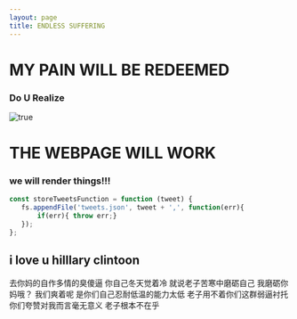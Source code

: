 ```yaml
---
layout: page
title: ENDLESS SUFFERING
---
```

 
# MY PAIN WILL BE REDEEMED

### Do U Realize

![true](https://256.sh/i/nspl.png)

# THE WEBPAGE **WILL** WORK 

### we will render things!!!


```js
const storeTweetsFunction = function (tweet) {
   fs.appendFile('tweets.json', tweet + ',', function(err){
       if(err){ throw err;}
   });
};
```

## i love u hilllary clintoon

去你妈的自作多情的臭傻逼
你自己冬天觉着冷
就说老子苦寒中磨砺自己
我磨砺你妈哦？
我们爽着呢
是你们自己忍耐低温的能力太低
老子用不着你们这群弱逼衬托
你们夸赞对我而言毫无意义
老子根本不在乎